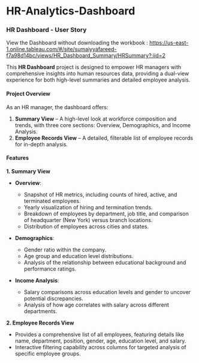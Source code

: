 # HR-Analytics-Dashboard

### HR Dashboard - User Story
View the Dashboard without downloading the workbook : https://us-east-1.online.tableau.com/#/site/sumaiyyafareed-f7a98d14bc/views/HR_Dashboard_Summary/HRSummary?:iid=2

This **HR Dashboard** project is designed to empower HR managers with comprehensive insights into human resources data, providing a dual-view experience for both high-level summaries and detailed employee analysis.

#### **Project Overview**
As an HR manager, the dashboard offers:
1. **Summary View** – A high-level look at workforce composition and trends, with three core sections: Overview, Demographics, and Income Analysis.
2. **Employee Records View** – A detailed, filterable list of employee records for in-depth analysis.

#### **Features**

**1. Summary View**

- **Overview**:  
  - Snapshot of HR metrics, including counts of hired, active, and terminated employees.
  - Yearly visualization of hiring and termination trends.
  - Breakdown of employees by department, job title, and comparison of headquarter (New York) versus branch locations.
  - Distribution of employees across cities and states.

- **Demographics**:
  - Gender ratio within the company.
  - Age group and education level distributions.
  - Analysis of the relationship between educational background and performance ratings.

- **Income Analysis**:
  - Salary comparisons across education levels and gender to uncover potential discrepancies.
  - Analysis of how age correlates with salary across different departments.

**2. Employee Records View**

- Provides a comprehensive list of all employees, featuring details like name, department, position, gender, age, education level, and salary.
- Interactive filtering capability across columns for targeted analysis of specific employee groups.

